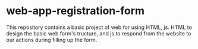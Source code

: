 # web-app-registration-form
This repository contains a basic project of web for using HTML, js. HTML to design the basic web form's tructure, and js to respond from the website to our actions during filling up the form.
